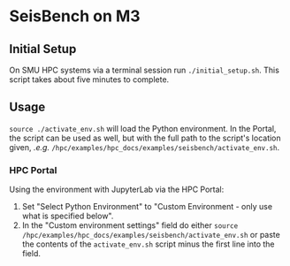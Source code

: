 # SeisBench on M3

## Initial Setup

On SMU HPC systems via a terminal session run `./initial_setup.sh`. This script
takes about five minutes to complete.

## Usage

`source ./activate_env.sh` will load the Python environment. In the Portal, the
script can be used as well, but with the full path to the script's location
given, *.e.g.* `/hpc/examples/hpc_docs/examples/seisbench/activate_env.sh`.

### HPC Portal

Using the environment with JupyterLab via the HPC Portal:

1. Set "Select Python Environment" to "Custom Environment - only use what is
   specified below".
2. In the "Custom environment settings" field do either
   `source /hpc/examples/hpc_docs/examples/seisbench/activate_env.sh` or paste
   the contents of the `activate_env.sh` script minus the first line into the
   field.
